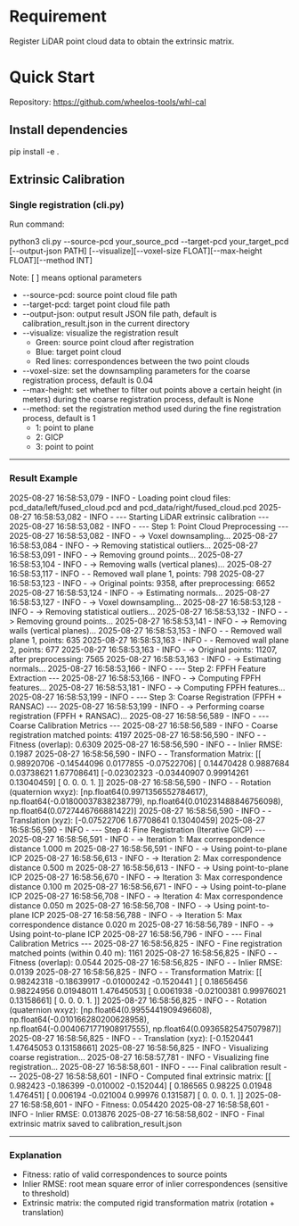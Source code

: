 # Requirement

Register LiDAR point cloud data to obtain the extrinsic matrix.  

# Quick Start

Repository: https://github.com/wheelos-tools/whl-cal  

## Install dependencies

pip install -e .

## Extrinsic Calibration

### Single registration (cli.py)

Run command:

python3 cli.py --source-pcd your_source_pcd --target-pcd your_target_pcd [--output-json PATH] [--visualize][--voxel-size FLOAT][--max-height FLOAT][--method INT]

Note: [ ] means optional parameters

- --source-pcd: source point cloud file path
- --target-pcd: target point cloud file path
- --output-json: output result JSON file path, default is calibration_result.json in the current directory
- --visualize: visualize the registration result
  - Green: source point cloud after registration
  - Blue: target point cloud
  - Red lines: correspondences between the two point clouds
- --voxel-size: set the downsampling parameters for the coarse registration process, default is 0.04
- --max-height: set whether to filter out points above a certain height (in meters) during the coarse registration process, default is None
- --method: set the registration method used during the fine registration process, default is 1
  - 1: point to plane
  - 2: GICP
  - 3: point to point

---

### Result Example

2025-08-27 16:58:53,079 - INFO - Loading point cloud files: pcd_data/left/fused_cloud.pcd and pcd_data/right/fused_cloud.pcd
2025-08-27 16:58:53,082 - INFO - --- Starting LiDAR extrinsic calibration ---
2025-08-27 16:58:53,082 - INFO - --- Step 1: Point Cloud Preprocessing ---
2025-08-27 16:58:53,082 - INFO -   -> Voxel downsampling...
2025-08-27 16:58:53,084 - INFO -   -> Removing statistical outliers...
2025-08-27 16:58:53,091 - INFO -   -> Removing ground points...
2025-08-27 16:58:53,104 - INFO -   -> Removing walls (vertical planes)...
2025-08-27 16:58:53,117 - INFO -     - Removed wall plane 1, points: 798
2025-08-27 16:58:53,123 - INFO -   -> Original points: 9358, after preprocessing: 6652
2025-08-27 16:58:53,124 - INFO -   -> Estimating normals...
2025-08-27 16:58:53,127 - INFO -   -> Voxel downsampling...
2025-08-27 16:58:53,128 - INFO -   -> Removing statistical outliers...
2025-08-27 16:58:53,132 - INFO -   -> Removing ground points...
2025-08-27 16:58:53,141 - INFO -   -> Removing walls (vertical planes)...
2025-08-27 16:58:53,153 - INFO -     - Removed wall plane 1, points: 635
2025-08-27 16:58:53,163 - INFO -     - Removed wall plane 2, points: 677
2025-08-27 16:58:53,163 - INFO -   -> Original points: 11207, after preprocessing: 7565
2025-08-27 16:58:53,163 - INFO -   -> Estimating normals...
2025-08-27 16:58:53,166 - INFO - --- Step 2: FPFH Feature Extraction ---
2025-08-27 16:58:53,166 - INFO -   -> Computing FPFH features...
2025-08-27 16:58:53,181 - INFO -   -> Computing FPFH features...
2025-08-27 16:58:53,199 - INFO - --- Step 3: Coarse Registration (FPFH + RANSAC) ---
2025-08-27 16:58:53,199 - INFO -   -> Performing coarse registration (FPFH + RANSAC)...
2025-08-27 16:58:56,589 - INFO - 
--- Coarse Calibration Metrics ---
2025-08-27 16:58:56,589 - INFO - Coarse registration matched points: 4197
2025-08-27 16:58:56,590 - INFO -   - Fitness (overlap): 0.6309
2025-08-27 16:58:56,590 - INFO -   - Inlier RMSE: 0.1987
2025-08-27 16:58:56,590 - INFO -   - Transformation Matrix:
[[ 0.98920706 -0.14544096  0.0177855  -0.07522706]
 [ 0.14470428  0.9887684   0.03738621  1.67708641]
 [-0.02302323 -0.03440907  0.99914261  0.13040459]
 [ 0.          0.          0.          1.        ]]
2025-08-27 16:58:56,590 - INFO -   - Rotation (quaternion wxyz): [np.float64(0.9971356552784617), np.float64(-0.01800037838238779), np.float64(0.010231488846756098), np.float64(0.0727446766881422)]
2025-08-27 16:58:56,590 - INFO -   - Translation (xyz): [-0.07522706  1.67708641  0.13040459]
2025-08-27 16:58:56,590 - INFO - --- Step 4: Fine Registration (Iterative GICP) ---
2025-08-27 16:58:56,591 - INFO -   -> Iteration 1: Max correspondence distance 1.000 m
2025-08-27 16:58:56,591 - INFO -   -> Using point-to-plane ICP
2025-08-27 16:58:56,613 - INFO -   -> Iteration 2: Max correspondence distance 0.500 m
2025-08-27 16:58:56,613 - INFO -   -> Using point-to-plane ICP
2025-08-27 16:58:56,670 - INFO -   -> Iteration 3: Max correspondence distance 0.100 m
2025-08-27 16:58:56,671 - INFO -   -> Using point-to-plane ICP
2025-08-27 16:58:56,708 - INFO -   -> Iteration 4: Max correspondence distance 0.050 m
2025-08-27 16:58:56,708 - INFO -   -> Using point-to-plane ICP
2025-08-27 16:58:56,788 - INFO -   -> Iteration 5: Max correspondence distance 0.020 m
2025-08-27 16:58:56,789 - INFO -   -> Using point-to-plane ICP
2025-08-27 16:58:56,796 - INFO - 
--- Final Calibration Metrics ---
2025-08-27 16:58:56,825 - INFO - Fine registration matched points (within 0.40 m): 1161
2025-08-27 16:58:56,825 - INFO -   - Fitness (overlap): 0.0544
2025-08-27 16:58:56,825 - INFO -   - Inlier RMSE: 0.0139
2025-08-27 16:58:56,825 - INFO -   - Transformation Matrix:
[[ 0.98242318 -0.18639917 -0.01000242 -0.1520441 ]
 [ 0.18656456  0.98224956  0.01948011  1.47645053]
 [ 0.0061938  -0.02100381  0.99976021  0.13158661]
 [ 0.          0.          0.          1.        ]]
2025-08-27 16:58:56,825 - INFO -   - Rotation (quaternion wxyz): [np.float64(0.9955441909496608), np.float64(-0.010166280200628958), np.float64(-0.0040671771908917555), np.float64(0.0936582547507987)]
2025-08-27 16:58:56,825 - INFO -   - Translation (xyz): [-0.1520441   1.47645053  0.13158661]
2025-08-27 16:58:56,825 - INFO - Visualizing coarse registration...
2025-08-27 16:58:57,781 - INFO - Visualizing fine registration...
2025-08-27 16:58:58,601 - INFO - 
--- Final calibration result ---
2025-08-27 16:58:58,601 - INFO - Computed final extrinsic matrix:
[[ 0.982423 -0.186399 -0.010002 -0.152044]
 [ 0.186565  0.98225   0.01948   1.476451]
 [ 0.006194 -0.021004  0.99976   0.131587]
 [ 0.        0.        0.        1.      ]]
2025-08-27 16:58:58,601 - INFO - Fitness: 0.054420
2025-08-27 16:58:58,601 - INFO - Inlier RMSE: 0.013876
2025-08-27 16:58:58,602 - INFO - Final extrinsic matrix saved to calibration_result.json

---

### Explanation

- Fitness: ratio of valid correspondences to source points  
- Inlier RMSE: root mean square error of inlier correspondences (sensitive to threshold)  
- Extrinsic matrix: the computed rigid transformation matrix (rotation + translation)  
